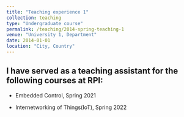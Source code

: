 ```yaml
---
title: "Teaching experience 1"
collection: teaching
type: "Undergraduate course"
permalink: /teaching/2014-spring-teaching-1
venue: "University 1, Department"
date: 2014-01-01
location: "City, Country"
---
```


## I have served as a teaching assistant for the following courses at RPI:


* Embedded Control, Spring 2021


* Internetworking of Things(IoT), Spring 2022



